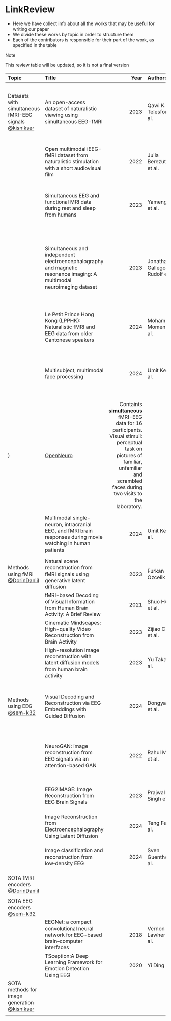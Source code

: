 # LinkReview

- Here we have collect info about all the works that may be useful for writing our paper
- We divide these works by topic in order to structure them
- Each of the contributors is responsible for their part of the work, as specified in the table

> [!NOTE]
> This review table will be updated, so it is not a final version

| Topic | Title | Year | Authors | Paper | Code | Summary |
| :--- | :--- | ---: | :--- | :--- | :--- | :--- |
| Datasets with simultaneous fMRI-EEG signals <br> [@kisnikser](https://github.com/kisnikser) | An open-access dataset of naturalistic viewing using simultaneous EEG-fMRI | 2023 | Qawi K. Telesford et al. | [scientific data](https://www.nature.com/articles/s41597-023-02458-8) | [GitHub](https://github.com/NathanKlineInstitute/NATVIEW_EEGFMRI) | Recordings of **simultaneous** fRMI-EEG from 22 individuals across various visual and naturalistic stimulus. Visual tasks: flickering checkerboard, visual paradigm Inscapes, several short video movies. |
|      | Open multimodal iEEG-fMRI dataset from naturalistic stimulation with a short audiovisual film | 2022 | Julia Berezutskaya et al. | [scientific data](https://www.nature.com/articles/s41597-022-01173-0) | [GitHub #1](https://github.com/UMCU-RIBS/ieeg-fmri-dataset-validation), [GitHub #2](https://github.com/UMCU-RIBS/ieeg-fmri-dataset-quickstart) | Contains fMRI-EEG data for 51 participants, but non-simultaneous. Short audiovisual film stimulus, around 6 minutes of Pippi Longstocking. |
|      | Simultaneous EEG and functional MRI data during rest and sleep from humans | 2023 | Yameng Gu et al. | [Data in Brief](https://www.sciencedirect.com/science/article/pii/S2352340923001774) | [Download](https://openneuro.org/datasets/ds003768/versions/1.0.11) | Investigate spontaneous brain activity across distinct brain states. Contains fMRI-EEG data from 33 participants during the resting state and sleep. No visual stimuli. |
|      | Simultaneous and independent electroencephalography and magnetic resonance imaging: A multimodal neuroimaging dataset | 2023 | Jonathan Gallego-Rudolf et al. | [Data in Brief](https://www.sciencedirect.com/science/article/pii/S2352340923007461) | [Download](https://data.mendeley.com/datasets/crhybxpdy6/2) | Contains EEG and MRI data from 20 males performing eyes-open and eyes-closed tasks, with EEG recorded both inside and outside the MRI scanner. Total approximately 28 sessions. Not suitable for us, it is for studying the effect of simultaneously taking sensor readings. No visual stimuli. |   
|      | Le Petit Prince Hong Kong (LPPHK): Naturalistic fMRI and EEG data from older Cantonese speakers | 2024 | Mohammad Momenian et al. | [bioRxiv](https://www.biorxiv.org/content/10.1101/2024.04.24.590842v1) | [OpenNeuro](https://openneuro.org/datasets/ds004718/versions/1.1.0) | Sessions of fMRI and EEG for 52 participants. Audio stimuli: The Little Prince in Cantonese for approximately 20 minutes. Non-simultaneous. | 
|      | Multisubject, multimodal face processing | 2024 | Umit Keles et al. | [scientific data](A multi-subject, multi-modal human neuroimaging dataset
) | [OpenNeuro](https://openneuro.org/datasets/ds000117/versions/1.0.6) | Containts **simultaneous** fMRI-EEG data for 16 participants. Visual stimuli: perceptual task on pictures of familiar, unfamiliar and scrambled faces during two visits to the laboratory. |
|      | Multimodal single-neuron, intracranial EEG, and fMRI brain responses during movie watching in human patients | 2024 | Umit Keles et al. | [scientific data](https://www.nature.com/articles/s41597-024-03029-1) | [GitHub](https://github.com/OpenNeuroDatasets/ds004798), [OpenNeuro](https://openneuro.org/datasets/ds004798/versions/1.0.5) | Contains fMRI-EEG data for 20 participants. Visual stimuli: 8-min long excerpt from the video "Bang! You're Dead", arecognition memory test for movie content. |
| Methods using fMRI <br> [@DorinDaniil](https://github.com/DorinDaniil) | Natural scene reconstruction from fMRI signals using generative latent diffusion | 2023 | Furkan Ozcelik et al. | [arXiv](https://arxiv.org/abs/2303.05334) | [GitHub](https://github.com/ozcelikfu/brain-diffuser) | Use sklearn ridge regression as an fMRI encoder |
|      | fMRI-based Decoding of Visual Information from Human Brain Activity: A Brief Review | 2021 | Shuo Huang et al. | [Springer Link](https://link.springer.com/article/10.1007/s11633-020-1263-y) | - | Analyze architectures |
|      | Cinematic Mindscapes: High-quality Video Reconstruction from Brain Activity | 2023 | Zijiao Chen et al. | [arXiv](https://arxiv.org/abs/2305.11675) | [GitHub](https://github.com/jqin4749/MindVideo), [Website](https://www.mind-video.com/) | TODO |
|      | High-resolution image reconstruction with latent diffusion models from human brain activity | 2023 | Yu Takagi et al. | [arXiv](https://arxiv.org/abs/2306.11536) | [GitHub](https://github.com/yu-takagi/StableDiffusionReconstruction) | |
| Methods using EEG <br> [@sem-k32](https://github.com/sem-k32) | Visual Decoding and Reconstruction via EEG Embeddings with Guided Diffusion | 2024 | Dongyang Li et al. | [arXiv](https://arxiv.org/abs/2403.07721v5) | [GitHub](https://github.com/dongyangli-del/EEG_Image_decode)  | EEG encoder = Transformer -> CNN (for spatiotemp. dependencies) -> MLP; EEG context vector is used to reconstruct image CLIP-vector. The latter is used in diffusion model to gen images |
|      | NeuroGAN: image reconstruction from EEG signals via an attention-based GAN | 2022 | Rahul Mishra et al. | [Springer Link](https://link.springer.com/article/10.1007/s00521-022-08178-1) | - | CNN encoder for EEG incorporated into GAN's generator. $$ Loss = Loss_{\text{GAN}} + Loss_{\text{image classification}} + Loss_{\text{perceptial loss}} $$ |
|      | EEG2IMAGE: Image Reconstruction from EEG Brain Signals | 2023 | Prajwal Singh et al. | [arXiv](https://arxiv.org/abs/2302.10121) | [GitHub](https://github.com/prajwalsingh/EEG2Image) | Individual EEG feature extractor (LSTM, constastive learning) + conditioned GAN for image generation |
|      | Image Reconstruction from Electroencephalography Using Latent Diffusion | 2024 | Teng Fei et al. | [arXiv](https://arxiv.org/abs/2404.01250) | [GitHub](https://github.com/desa-lab/EEG-Image-Reconstruction) |   info-gypsy   |
|      | Image classification and reconstruction from low‑density EEG | 2024 | Sven Guenther et. al. | [Nature Reports](https://www.nature.com/articles/s41598-024-66228-1.pdf) |  |   compare diffrent EEG-encoders for classification/reconstruction (diffusion conditioning) tasks   |
| SOTA fMRI encoders <br> [@DorinDaniil](https://github.com/DorinDaniil) |     |     |     |     |     |     |
|      |      |      |      |      |      |      |
| SOTA EEG encoders <br> [@sem-k32](https://github.com/sem-k32) |     |     |     |     |     |     |
|      |   EEGNet: a compact convolutional neural network for EEG-based brain–computer interfaces   |   2018   |   Vernon J Lawhern et. al.   |   [IOPScience](https://iopscience.iop.org/article/10.1088/1741-2552/aace8c)   |   -  |   CNN-model with decoupled time and space convolutions   |
|      |   TSception:A Deep Learning Framework for Emotion Detection Using EEG   |   2020   |   Yi Ding et. al.   |   [IEEE](https://ieeexplore.ieee.org/document/9206750)   |      |   another CNN-model   |
| SOTA methods for image generation <br> [@kisnikser](https://github.com/kisnikser) |     |     |     |     |     |     |
|      |      |      |      |      |      |      |
